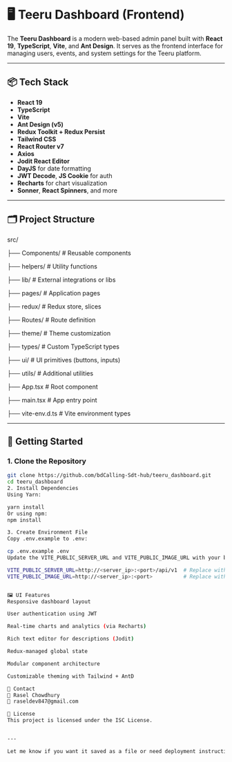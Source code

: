 # 🖥️ Teeru Dashboard (Frontend)

The **Teeru Dashboard** is a modern web-based admin panel built with **React 19**, **TypeScript**, **Vite**, and **Ant Design**. It serves as the frontend interface for managing users, events, and system settings for the Teeru platform.

---

## 📦 Tech Stack

- **React 19**
- **TypeScript**
- **Vite**
- **Ant Design (v5)**
- **Redux Toolkit + Redux Persist**
- **Tailwind CSS**
- **React Router v7**
- **Axios**
- **Jodit React Editor**
- **DayJS** for date formatting
- **JWT Decode**, **JS Cookie** for auth
- **Recharts** for chart visualization
- **Sonner**, **React Spinners**, and more

---

## 🗂️ Project Structure

src/

├── Components/ # Reusable components

├── helpers/ # Utility functions

├── lib/ # External integrations or libs

├── pages/ # Application pages

├── redux/ # Redux store, slices

├── Routes/ # Route definition

├── theme/ # Theme customization

├── types/ # Custom TypeScript types

├── ui/ # UI primitives (buttons, inputs)

├── utils/ # Additional utilities

├── App.tsx # Root component

├── main.tsx # App entry point

├── vite-env.d.ts # Vite environment types


---

## 🚀 Getting Started

### 1. Clone the Repository

```bash
git clone https://github.com/bdCalling-Sdt-hub/teeru_dashboard.git
cd teeru_dashboard
2. Install Dependencies
Using Yarn:

yarn install
Or using npm:
npm install

3. Create Environment File
Copy .env.example to .env:

cp .env.example .env
Update the VITE_PUBLIC_SERVER_URL and VITE_PUBLIC_IMAGE_URL with your backend URL:

VITE_PUBLIC_SERVER_URL=http://<server_ip>:<port>/api/v1  # Replace with your actual VPS IP and port
VITE_PUBLIC_IMAGE_URL=http://<server_ip>:<port>          # Replace with your actual VPS IP and port   


🖼️ UI Features
Responsive dashboard layout

User authentication using JWT

Real-time charts and analytics (via Recharts)

Rich text editor for descriptions (Jodit)

Redux-managed global state

Modular component architecture

Customizable theming with Tailwind + AntD

📩 Contact
👤 Rasel Chowdhury
📧 raseldev847@gmail.com

📃 License
This project is licensed under the ISC License.


---

Let me know if you want it saved as a file or need deployment instructions added (e.g., for Vercel, Netlify, or VPS).